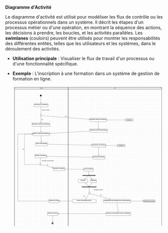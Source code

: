 **Diagramme d'Activité**

   Le diagramme d'activité est utilisé pour modéliser les flux de contrôle ou les processus opérationnels dans un système. Il décrit les étapes d'un processus métier ou d'une opération, en montrant la séquence des actions, les décisions à prendre, les boucles, et les activités parallèles. Les **swimlanes** (couloirs) peuvent être utilisés pour montrer les responsabilités des différentes entités, telles que les utilisateurs et les systèmes, dans le déroulement des activités.

   - **Utilisation principale** : Visualiser le flux de travail d'un processus ou d'une fonctionnalité spécifique.
   - **Exemple** : L'inscription à une formation dans un système de gestion de formation en ligne.

      ![Getting Started](/Assets/Diagramme_activite_inscription_formation.png)